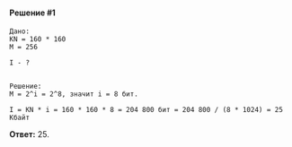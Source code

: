 #### Решение #1
```
Дано:
KN = 160 * 160
M = 256

I - ?


Решение:
M = 2^i = 2^8, значит i = 8 бит.

I = KN * i = 160 * 160 * 8 = 204 800 бит = 204 800 / (8 * 1024) = 25 Кбайт

```

**Ответ:** 25.
